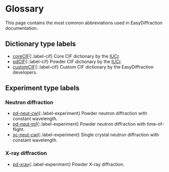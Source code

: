 [0]: #
[1]: https://www.iucr.org/resources/cif/dictionaries/browse/cif_core
[2]: https://www.iucr.org/resources/cif/dictionaries/browse/cif_pd

# Glossary

This page contains the most common abbreviations used in EasyDiffraction documentation.

## Dictionary type labels

* [coreCIF][1]{:.label-cif} Core CIF dictionary by the [IUCr](https://www.iucr.org).
* [pdCIF][2]{:.label-cif} Powder CIF dictionary by the [IUCr](https://www.iucr.org).
* [customCIF][0]{:.label-cif} Custom CIF dictionary by the EasyDiffraction developers.

## Experiment type labels

### Neutron diffraction

* [pd-neut-cwl][0]{:.label-experiment} Powder neutron diffraction with constant wavelength.
* [pd-neut-tof][0]{:.label-experiment} Powder neutron diffraction with time-of-flight.
* [sc-neut-cwl][0]{:.label-experiment} Single crystal neutron diffraction with constant wavelength.

### X-ray diffraction

* [pd-xray][0]{:.label-experiment} Powder X-ray diffraction.

